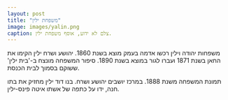 ```yaml
---
layout: post
title: "משפחת ילין"
image: images/yalin.png
caption: צלם לא ידוע, אוסף משפחת ילין.
---
```

משפחות יהודה וילין רכשו אדמה בעמק מוצא בשנת 1860. יהושע ושרח ילין הקימו את החאן בשנת 1871 ועברו לגור במוצא בשנת 1890. סיפור המשפחה מונצח ב-'בית ילין' ששוקם בסמוך לבית הכנסת.

תמונת המשפחה משנת 1888. במרכז יושבים יהושע ושרח. בנו דוד ילין מחזיק את בתו חנה, ידו על כתפה של אשתו איטה פינס-ילין. 